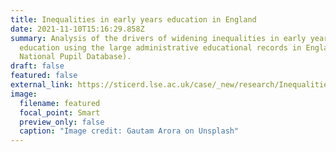```yaml
---
title: Inequalities in early years education in England
date: 2021-11-10T15:16:29.858Z
summary: Analysis of the drivers of widening inequalities in early years
  education using the large administrative educational records in England (the
  National Pupil Database).
draft: false
featured: false
external_link: https://sticerd.lse.ac.uk/case/_new/research/Inequalities_Early_Education/default.asp
image:
  filename: featured
  focal_point: Smart
  preview_only: false
  caption: "Image credit: Gautam Arora on Unsplash"
---
```

